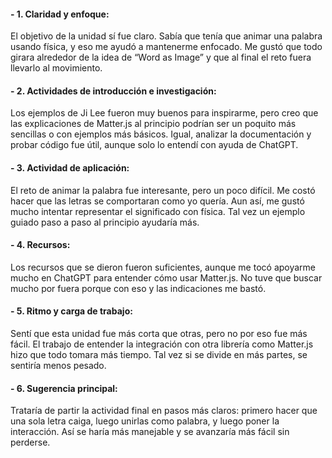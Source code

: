 #### - 1. Claridad y enfoque:
El objetivo de la unidad sí fue claro. Sabía que tenía que animar una palabra usando física, y eso me ayudó a mantenerme enfocado. Me gustó que todo girara alrededor de la idea de “Word as Image” y que al final el reto fuera llevarlo al movimiento.

#### - 2. Actividades de introducción e investigación:
Los ejemplos de Ji Lee fueron muy buenos para inspirarme, pero creo que las explicaciones de Matter.js al principio podrían ser un poquito más sencillas o con ejemplos más básicos. Igual, analizar la documentación y probar código fue útil, aunque solo lo entendí con ayuda de ChatGPT.

#### - 3. Actividad de aplicación:
El reto de animar la palabra fue interesante, pero un poco difícil. Me costó hacer que las letras se comportaran como yo quería. Aun así, me gustó mucho intentar representar el significado con física. Tal vez un ejemplo guiado paso a paso al principio ayudaría más.

#### - 4. Recursos:
Los recursos que se dieron fueron suficientes, aunque me tocó apoyarme mucho en ChatGPT para entender cómo usar Matter.js. No tuve que buscar mucho por fuera porque con eso y las indicaciones me bastó.

#### - 5. Ritmo y carga de trabajo:
Sentí que esta unidad fue más corta que otras, pero no por eso fue más fácil. El trabajo de entender la integración con otra librería como Matter.js hizo que todo tomara más tiempo. Tal vez si se divide en más partes, se sentiría menos pesado.

#### - 6. Sugerencia principal:
Trataría de partir la actividad final en pasos más claros: primero hacer que una sola letra caiga, luego unirlas como palabra, y luego poner la interacción. Así se haría más manejable y se avanzaría más fácil sin perderse.
